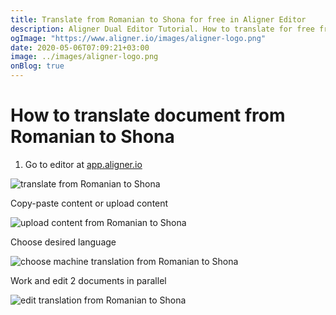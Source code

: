 ```yaml
---
title: Translate from Romanian to Shona for free in Aligner Editor
description: Aligner Dual Editor Tutorial. How to translate for free from Romanian to Shona. Aligner is multilingual document management platform. 
ogImage: "https://www.aligner.io/images/aligner-logo.png"
date: 2020-05-06T07:09:21+03:00
image: ../images/aligner-logo.png
onBlog: true
---
```


# How to translate document from Romanian to Shona

1. Go to editor at [app.aligner.io](https://app.aligner.io "Aligner App web page")

![translate from Romanian to Shona](../aligner-blank-editor.png "translate from Romanian to Shona")

Copy-paste content or upload content

![upload content from Romanian to Shona](../aligner-uploaded-document.png "upload content from Romanian to Shona")

Choose desired language

![choose machine translation from Romanian to Shona](../aligner-language-dropdown.png "choose machine translation from Romanian to Shona")

Work and edit 2 documents in parallel

![edit translation from Romanian to Shona](../aligner-double-sitded-editor.png "edit translation from Romanian to Shona")

